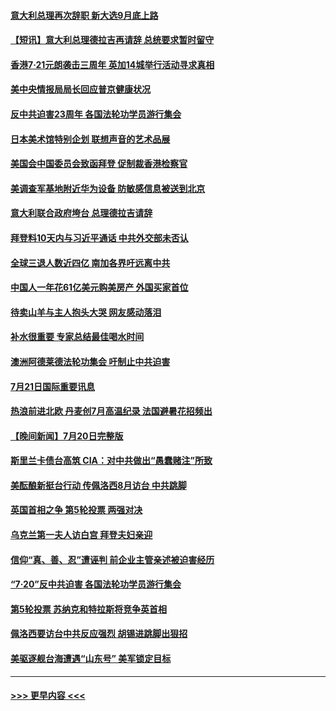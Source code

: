 #### [意大利总理再次辞职 新大选9月底上路](../pages/prog202/a103484694.md?t=07220951) 
#### [【短讯】意大利总理德拉吉再请辞 总统要求暂时留守](../pages/prog202/a103484543.md?t=07220951) 
#### [香港7·21元朗袭击三周年 英加14城举行活动寻求真相](../pages/prog202/a103484632.md?t=07220951) 
#### [美中央情报局局长回应普京健康状况](../pages/prog202/a103484617.md?t=07220951) 
#### [反中共迫害23周年 各国法轮功学员游行集会](../pages/prog202/a103484535.md?t=07220951) 
#### [日本美术馆特别企划 联想声音的艺术品展](../pages/prog202/a103484558.md?t=07220951) 
#### [美国会中国委员会致函拜登 促制裁香港检察官](../pages/prog202/a103484406.md?t=07220951) 
#### [美调查军基地附近华为设备 防敏感信息被送到北京](../pages/prog202/a103484382.md?t=07220951) 
#### [意大利联合政府垮台 总理德拉吉请辞](../pages/prog202/a103484378.md?t=07220951) 
#### [拜登料10天内与习近平通话 中共外交部未否认](../pages/prog202/a103484367.md?t=07220951) 
#### [全球三退人数近四亿 南加各界吁远离中共](../pages/prog202/a103484239.md?t=07220951) 
#### [中国人一年花61亿美元购美房产 外国买家首位](../pages/prog202/a103483347.md?t=07220951) 
#### [待卖山羊与主人抱头大哭 网友感动落泪](../pages/prog202/a103484216.md?t=07220951) 
#### [补水很重要 专家总结最佳喝水时间](../pages/prog202/a103484243.md?t=07220951) 
#### [澳洲阿德莱德法轮功集会 吁制止中共迫害](../pages/prog202/a103484226.md?t=07220951) 
#### [7月21日国际重要讯息](../pages/prog202/a103484224.md?t=07220951) 
#### [热浪前进北欧 丹麦创7月高温纪录 法国避暑花招频出](../pages/prog202/a103484163.md?t=07220951) 
#### [【晚间新闻】7月20日完整版](../pages/prog202/a103483976.md?t=07220951) 
#### [斯里兰卡债台高筑 CIA：对中共做出“愚蠢赌注”所致](../pages/prog202/a103484079.md?t=07220951) 
#### [美酝酿新挺台行动 传佩洛西8月访台 中共跳脚](../pages/prog202/a103484046.md?t=07220951) 
#### [英国首相之争 第5轮投票 两强对决](../pages/prog202/a103484020.md?t=07220951) 
#### [乌克兰第一夫人访白宫 拜登夫妇亲迎](../pages/prog202/a103484018.md?t=07220951) 
#### [信仰“真、善、忍”遭诬判 前企业主管亲述被迫害经历](../pages/prog202/a103483908.md?t=07220951) 
#### [“7·20”反中共迫害 各国法轮功学员游行集会](../pages/prog202/a103483902.md?t=07220951) 
#### [第5轮投票 苏纳克和特拉斯将竞争英首相](../pages/prog202/a103483889.md?t=07220951) 
#### [佩洛西要访台中共反应强烈 胡锡进跳脚出狠招](../pages/prog202/a103483897.md?t=07220951) 
#### [美驱逐舰台海遭遇“山东号” 美军锁定目标](../pages/prog202/a103483904.md?t=07220951) 

----
#### [ >>> 更早内容 <<< ](../indexes/prog202-earlier.md)
